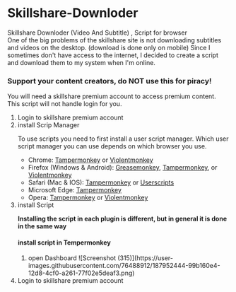 # Skillshare-Downloder
Skillshare Downloder (Video And Subtitle) , Script for browser <br/>
One of the big problems of the skillshare site is not downloading subtitles and videos on the desktop. (download is done only on mobile)
Since I sometimes don't have access to the internet, I decided to create a script and download them to my system when I'm online.

<h3>Support your content creators, do NOT use this for piracy!</h3>

You will need a skillshare premium account to access premium content. This script will not handle login for you.
<ol>
<li>Login to skillshare premium account</li>
<li>install Scrip Manager
<p>To use scripts you need to first install a user script manager. Which user script manager you can use depends on which browser you use.</p>
<ul>
  <li>Chrome: <a href="https://chrome.google.com/webstore/detail/tampermonkey/dhdgffkkebhmkfjojejmpbldmpobfkfo">Tampermonkey</a> or <a href="https://chrome.google.com/webstore/detail/violent-monkey/jinjaccalgkegednnccohejagnlnfdag">Violentmonkey</a></li>
  <li>Firefox (Windows & Android): <a href="https://addons.mozilla.org/firefox/addon/greasemonkey/">Greasemonkey</a>, <a href="https://addons.mozilla.org/firefox/addon/tampermonkey/">Tampermonkey</a>, or <a href="https://addons.mozilla.org/firefox/addon/violentmonkey/">Violentmonkey</a></li>
  <li>Safari (Mac & IOS): <a href="http://tampermonkey.net/?browser=safari">Tampermonkey</a> or <a href="https://apps.apple.com/app/userscripts/id1463298887">Userscripts</a></li>
  <li>Microsoft Edge: <a href="https://microsoftedge.microsoft.com/addons/detail/tampermonkey/iikmkjmpaadaobahmlepeloendndfphd">Tampermonkey</a></li>
  <li>Opera: <a href="https://addons.opera.com/extensions/details/tampermonkey-beta/">Tampermonkey</a> or <a href="https://violentmonkey.github.io/get-it/">Violentmonkey</a></li>
</ul>
</li>
<li>install Script

**Installing the script in each plugin is different, but in general it is done in the same way**
<h4>install script in Tempermonkey</h4>
<ol>
<li>
open Dashboard 
![Screenshot (315)](https://user-images.githubusercontent.com/76488912/187952444-99b160e4-12d8-4cf0-a261-77f02e5deaf3.png)

</li>
</ol>
</li>
<li>Login to skillshare premium account</li>
</ol>
